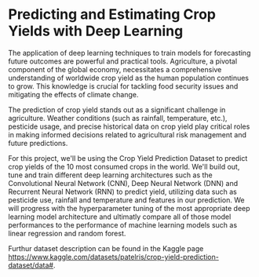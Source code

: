 # Predicting and Estimating Crop Yields with Deep Learning

The application of deep learning techniques to train models for forecasting future outcomes are powerful and practical tools. Agriculture, a pivotal component of the global economy, necessitates a comprehensive understanding of worldwide crop yield as the human population continues to grow. This knowledge is crucial for tackling food security issues and mitigating the effects of climate change.

The prediction of crop yield stands out as a significant challenge in agriculture. Weather conditions (such as rainfall, temperature, etc.), pesticide usage, and precise historical data on crop yield play critical roles in making informed decisions related to agricultural risk management and future predictions.

For this project, we'll be using the Crop Yield Prediction Dataset to predict crop yields of the 10 most consumed crops in the world. We'll build out, tune and train different deep learning architectures such as the Convolutional Neural Network (CNN), Deep Neural Network (DNN) and Recurrent Neural Network (RNN) to predict yield, utilizing data such as pesticide use, rainfall and temperature and features in our prediction. We will progress with the hyperparameter tuning of the most appropriate deep learning model architecture and ultimatly compare all of those model performances to the performance of machine learning models such as linear regression and random forest.

Furthur dataset description can be found in the Kaggle page https://www.kaggle.com/datasets/patelris/crop-yield-prediction-dataset/data#.
